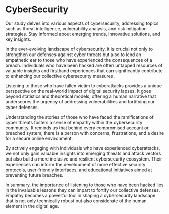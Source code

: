# CyberSecurity
 Our study delves into various aspects of cybersecurity, addressing topics such as threat intelligence, vulnerability analysis, and risk mitigation strategies. Stay informed about emerging trends, innovative solutions, and key insights.


In the ever-evolving landscape of cybersecurity, it is crucial not only to strengthen our defenses against cyber threats but also to lend an empathetic ear to those who have experienced the consequences of a breach. Individuals who have been hacked are often untapped resources of valuable insights and firsthand experiences that can significantly contribute to enhancing our collective cybersecurity measures.

Listening to those who have fallen victim to cyberattacks provides a unique perspective on the real-world impact of digital security lapses. It goes beyond statistics and theoretical models, offering a human narrative that underscores the urgency of addressing vulnerabilities and fortifying our cyber defenses.

Understanding the stories of those who have faced the ramifications of cyber threats fosters a sense of empathy within the cybersecurity community. It reminds us that behind every compromised account or breached system, there is a person with concerns, frustrations, and a desire for a secure online environment.

By actively engaging with individuals who have experienced cyberattacks, we not only gain valuable insights into emerging threats and attack vectors but also build a more inclusive and resilient cybersecurity ecosystem. Their experiences can inform the development of more effective security protocols, user-friendly interfaces, and educational initiatives aimed at preventing future breaches.

In summary, the importance of listening to those who have been hacked lies in the invaluable lessons they can impart to fortify our collective defenses. Empathy becomes a powerful tool in shaping a cybersecurity landscape that is not only technically robust but also considerate of the human element in the digital age.

